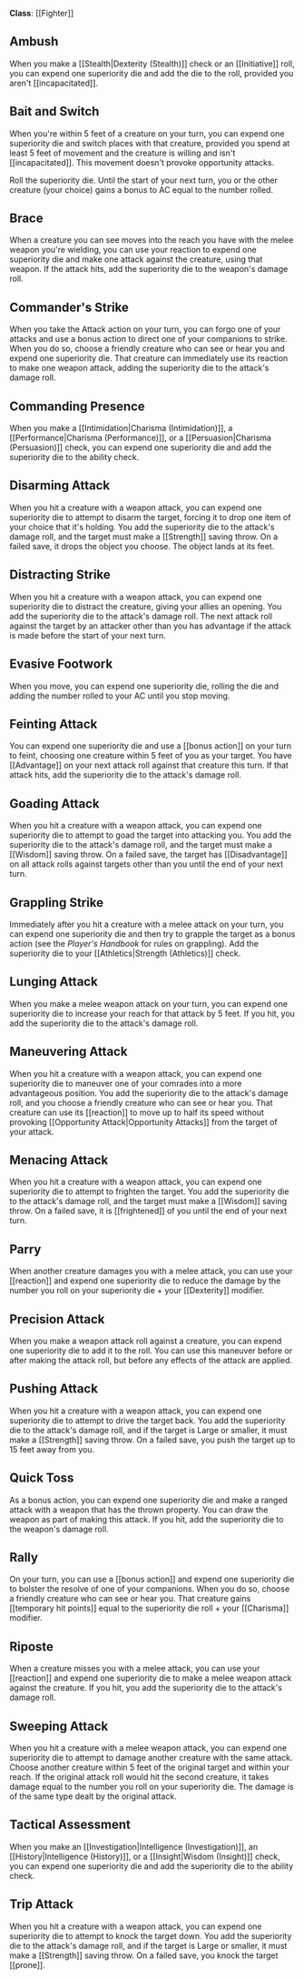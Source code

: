 **Class**: [[Fighter]] 


## Ambush

When you make a [[Stealth|Dexterity (Stealth)]] check or an [[Initiative]] roll, you can expend one superiority die and add the die to the roll, provided you aren't [[incapacitated]].

## Bait and Switch

When you're within 5 feet of a creature on your turn, you can expend one superiority die and switch places with that creature, provided you spend at least 5 feet of movement and the creature is willing and isn't [[incapacitated]]. This movement doesn't provoke opportunity attacks.

Roll the superiority die. Until the start of your next turn, you or the other creature (your choice) gains a bonus to AC equal to the number rolled.

## Brace

When a creature you can see moves into the reach you have with the melee weapon you're wielding, you can use your reaction to expend one superiority die and make one attack against the creature, using that weapon. If the attack hits, add the superiority die to the weapon's damage roll.

## Commander's Strike

When you take the Attack action on your turn, you can forgo one of your attacks and use a bonus action to direct one of your companions to strike. When you do so, choose a friendly creature who can see or hear you and expend one superiority die. That creature can immediately use its reaction to make one weapon attack, adding the superiority die to the attack's damage roll.

## Commanding Presence

When you make a [[Intimidation|Charisma (Intimidation)]], a [[Performance|Charisma (Performance)]], or a [[Persuasion|Charisma (Persuasion)]] check, you can expend one superiority die and add the superiority die to the ability check.

## Disarming Attack

When you hit a creature with a weapon attack, you can expend one superiority die to attempt to disarm the target, forcing it to drop one item of your choice that it's holding. You add the superiority die to the attack's damage roll, and the target must make a [[Strength]] saving throw. On a failed save, it drops the object you choose. The object lands at its feet.

## Distracting Strike

When you hit a creature with a weapon attack, you can expend one superiority die to distract the creature, giving your allies an opening. You add the superiority die to the attack's damage roll. The next attack roll against the target by an attacker other than you has advantage if the attack is made before the start of your next turn.

## Evasive Footwork

When you move, you can expend one superiority die, rolling the die and adding the number rolled to your AC until you stop moving.

## Feinting Attack

You can expend one superiority die and use a [[bonus action]] on your turn to feint, choosing one creature within 5 feet of you as your target. You have [[Advantage]] on your next attack roll against that creature this turn. If that attack hits, add the superiority die to the attack's damage roll.

## Goading Attack

When you hit a creature with a weapon attack, you can expend one superiority die to attempt to goad the target into attacking you. You add the superiority die to the attack's damage roll, and the target must make a [[Wisdom]] saving throw. On a failed save, the target has [[Disadvantage]] on all attack rolls against targets other than you until the end of your next turn.

## Grappling Strike

Immediately after you hit a creature with a melee attack on your turn, you can expend one superiority die and then try to grapple the target as a bonus action (see the _Player's Handbook_ for rules on grappling). Add the superiority die to your [[Athletics|Strength (Athletics)]] check.

## Lunging Attack

When you make a melee weapon attack on your turn, you can expend one superiority die to increase your reach for that attack by 5 feet. If you hit, you add the superiority die to the attack's damage roll.

## Maneuvering Attack

When you hit a creature with a weapon attack, you can expend one superiority die to maneuver one of your comrades into a more advantageous position. You add the superiority die to the attack's damage roll, and you choose a friendly creature who can see or hear you. That creature can use its [[reaction]] to move up to half its speed without provoking [[Opportunity Attack|Opportunity Attacks]] from the target of your attack.

## Menacing Attack

When you hit a creature with a weapon attack, you can expend one superiority die to attempt to frighten the target. You add the superiority die to the attack's damage roll, and the target must make a [[Wisdom]] saving throw. On a failed save, it is [[frightened]] of you until the end of your next turn.

## Parry

When another creature damages you with a melee attack, you can use your [[reaction]] and expend one superiority die to reduce the damage by the number you roll on your superiority die + your [[Dexterity]] modifier.

## Precision Attack

When you make a weapon attack roll against a creature, you can expend one superiority die to add it to the roll. You can use this maneuver before or after making the attack roll, but before any effects of the attack are applied.

## Pushing Attack

When you hit a creature with a weapon attack, you can expend one superiority die to attempt to drive the target back. You add the superiority die to the attack's damage roll, and if the target is Large or smaller, it must make a [[Strength]] saving throw. On a failed save, you push the target up to 15 feet away from you.

## Quick Toss

As a bonus action, you can expend one superiority die and make a ranged attack with a weapon that has the thrown property. You can draw the weapon as part of making this attack. If you hit, add the superiority die to the weapon's damage roll.

## Rally

On your turn, you can use a [[bonus action]] and expend one superiority die to bolster the resolve of one of your companions. When you do so, choose a friendly creature who can see or hear you. That creature gains [[temporary hit points]] equal to the superiority die roll + your [[Charisma]] modifier.

## Riposte

When a creature misses you with a melee attack, you can use your [[reaction]] and expend one superiority die to make a melee weapon attack against the creature. If you hit, you add the superiority die to the attack's damage roll.

## Sweeping Attack

When you hit a creature with a melee weapon attack, you can expend one superiority die to attempt to damage another creature with the same attack. Choose another creature within 5 feet of the original target and within your reach. If the original attack roll would hit the second creature, it takes damage equal to the number you roll on your superiority die. The damage is of the same type dealt by the original attack.

## Tactical Assessment

When you make an [[Investigation|Intelligence (Investigation)]], an [[History|Intelligence (History)]], or a [[Insight|Wisdom (Insight)]] check, you can expend one superiority die and add the superiority die to the ability check.

## Trip Attack

When you hit a creature with a weapon attack, you can expend one superiority die to attempt to knock the target down. You add the superiority die to the attack's damage roll, and if the target is Large or smaller, it must make a [[Strength]] saving throw. On a failed save, you knock the target [[prone]].
